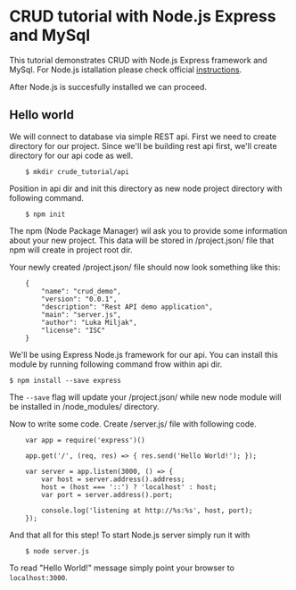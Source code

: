 CRUD tutorial with Node.js Express and MySql
============================================

This tutorial demonstrates CRUD with Node.js Express framework and MySql. For 
Node.js istallation please check official [instructions](https://nodejs.org/en/download/package-manager/).

After Node.js is succesfully installed we can proceed.

Hello world
-----------
We will connect to database via simple REST api. First we need to create directory for our project.
Since we'll be building rest api first, we'll create directory for our api code as well.

		$ mkdir crude_tutorial/api

Position in api dir and init this directory as new node project directory with following command.

		$ npm init

The npm (Node Package Manager) wil ask you to provide some information about your new project. This
data will be stored in /project.json/ file that npm will create in project root dir.

Your newly created /project.json/ file should now look something like this:

		{
			"name": "crud_demo",
			"version": "0.0.1",
			"description": "Rest API demo application",
			"main": "server.js",
			"author": "Luka Miljak",
			"license": "ISC"
		}

We'll be using Express Node.js framework for our api. You can install this module by running following
command frow within api dir.

	$ npm install --save express

The `--save` flag will update your /project.json/ while new node module will be installed in /node_modules/
directory.

Now to write some code. Create /server.js/ file with following code.

		var app = require('express')()

		app.get('/', (req, res) => { res.send('Hello World!'); });

		var server = app.listen(3000, () => {
			var host = server.address().address;
			host = (host === '::') ? 'localhost' : host;
			var port = server.address().port;

			console.log('listening at http://%s:%s', host, port);
		});

And that all for this step! To start Node.js server simply run it with

		$ node server.js

To read "Hello World!" message simply point your browser to `localhost:3000`.



